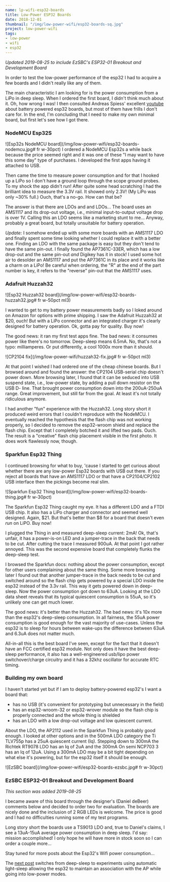 ```yaml
---
name: lp-wifi-esp32-boards
title: Low-Power ESP32 Boards
date: 2018-12-01
thumbnail: "/img/low-power-wifi/esp32-boards-sq.jpg"
project: low-power-wifi
tags:
- low-power
- wifi
- esp32
---
```


_Updated 2019-08-25 to include EzSBC's ESP32-01 Breakout and Development Board_

In order to test the low-power performance of the esp32 I had to acquire a few boards and
I didn't really like any of them.
<!--more-->

The main characteristic I am looking for is the power consumption from a LiPo in deep sleep.
When I ordered the first board, I didn't think much about it. Oh, how wrong I was!
I then consulted Andreas Spiess' excellent [youtube](https://www.youtube.com/watch?v=-769_YIeGmI)
about battery powered esp32 boards, but most of them have frills I don't care for.
In the end, I'm concluding that I need to make my own minimal board, but first let's see how I got
there.

### NodeMCU Esp32S

![Esp32s NodeMCU board](/img/low-power-wifi/esp32-boards-nodemcu.jpg# fr w-30pct)
I ordered a NodeMCU Esp32s a while back because the price seemed right and it was one of these "I
may want to have this some day" type of purchases. I developed the first apps having it attached to
USB.

Then came the time to measure power consumption and for that I hooked up a LiPo so I don't have
a ground loop through the scope ground probes. To my shock the app didn't run! After quite some head
scratching I had the brilliant idea to measure the 3.3V rail. It showed only 2.3V!
(My LiPo was only ~30% full.) Ouch, that's a no-go. How can that be?

The answer is that there are LDOs and and LDOs...
The board uses an AMS1117 and its drop-out voltage, i.e., minimal input-to-output voltage drop is over
1V.
Calling this an LDO seems like a marketing stunt to me...
Anyway, probably a great board, but totally unsuitable for battery operation.

_Update:_ I somehow ended up with some more boards with an AMS1117 LDO and finally spent some time looking
whether I could replace it with a better one. Finding an LDO with the same package is easy but they
don't tend to have the same pin-out. I finally found the AP7361C-33ER, which has a low drop-out
and the same pin-out _and_ Digikey has it in stock! I used some hot air to desolder an AMS1117 and
put the AP7361C in its place and it works like a charm on a LiPo! Be careful when ordering, the "R"
at the end of the part number is key, it refers to the "reverse" pin-out that the AMS1117 uses.

### Adafruit Huzzah32

![Esp32 Huzzah32 board](/img/low-power-wifi/esp32-boards-huzzah32.jpg# fr w-50pct ml3)

I wanted to get to my battery power measurements badly so I loked around on Amazon for options with
prime shipping.
I saw the Adafruit Huzzah32 at $20, ouch! But with a LiPo connector and an integrated charger it's
clearly designed for battery operation. Ok, gotta pay for quality. Buy now!

The good news: it ran my first test apps fine. The bad news: it consumes power like there's no
tomorrow. Deep-sleep means 6.5mA. No, that's not a typo: milliamperes. Or put differently, a cool
1000x more than it should.

![CP2104 fix](/img/low-power-wifi/huzzah32-fix.jpg# fr w-50pct ml3)

At that point I wished I had ordered one of the cheap chinese boards. But I browsed around and found
the answer: the CP2104 USB-serial chip doesn't power down. More browsing later, I found that it can
be seduced into USB suspend state, i.e., low-power state, by adding a pull down resistor on the USB
D- line. That brought power consumption down into the 200uA-250uA range. Great improvement, but still far
from the goal. At least it's not totally ridiculous anymore.

I had another "fun" experience with the Huzzah32. Long story short it produced weird errors that I
couldn't reproduce with the NodeMCU. I eventually reached the hypothesis that the flash chip was not
working properly, so I decided to remove the esp32-wroom shield and replace the flash chip. Except
that I completely botched it and lifted two pads. Ouch. The result is a "creative" flash chip
placement visible in the first photo. It does work flawlessly now, though.

### Sparkfun Esp32 Thing

I continued browsing for what to buy, 'cause I started to get curious about whether there are any
low-power Esp32 boards with USB out there. If you reject all boards that have an AMS1117 LDO or that
have a CP2104/CP2102 USB interface then the pickings become real slim.

![Sparkfun Esp32 Thing board](/img/low-power-wifi/esp32-boards-thing.jpg# fr w-30pct)

The Sparkfun Esp32 Thing caught my eye. It has a different LDO and a FTDI USB chip. It also has a LiPo
charger and connector and seemed well designed. Again, $21. But that's better than $8 for a board
that doesn't even _run_ on LiPO. Buy now!

I plugged the Thing in and measured deep-sleep current: 2mA! Ok, that's unfair, it has a power-is-on
LED and a jumper-trace in the back that needs to be cut. After cutting the trace I measured 900uA.
At that point I got rather annoyed. This was the second expensive board that completely flunks the
deep-sleep test.

I browsed the Sparkfun docs: nothing about the power consumption, except for other users complaining
about the same thing. Some more browsing later I found out that another jumper-trace in the back
needs to be cut and switched around so the flash chip gets powered by a special LDO inside
the esp32 instead of the 3.3v rail.
This way it gets powered down in deep-sleep. Now the power consumption got down to 63uA. Looking at
the LDO data sheet reveals that its typical quiescent consumption is 55uA, so it's unlikely one can
get much lower.

The good news: it's better than the Huzzah32. The bad news: it's 10x more than the esp32's
deep-sleep consumption. In all fairness, the 55uA power consumption is good enough for the vast
majority of use-cases. Unless the esp32 is to sleep for hours between wake-ups the difference
between 63uA and 6.3uA does not matter much.

All-in-all this is the best board I've seen, except for the fact that it doesn't have an FCC certified
esp32 module. Not only does it have the best deep-sleep performance, it also has a well-engineered
usb/lipo power switchover/charge circuitry and it has a 32khz oscillator for accurate RTC timing.

### Building my own board

I haven't started yet but if I am to deploy battery-powered esp32's I want a board that:

- has no USB (it's convenient for prototyping but unnecessary in the field)
- has an esp32-wroom-32 or esp32-wrover module so the flash chip is properly connected and the whole
  thing is shielded
- has an LDO with a low drop-out voltage and low quiescent current.

About the LDO, the AP2112 used in the Sparkfun Thing is probably good enough. I looked at other
options and in the 500mA LDO category the Ti TLV755p has a 25uA quiescent current (Iq).
Stepping down to 300mA the Richtek RT9078 LDO has an Iq of 2uA and
the 300mA On semi NCP703 3 has an Iq of 12uA.
Using a 300mA LDO may be a bit tight depending on what else it's powering, but for the esp32 itself
it should be enough.

![EzSBC board](/img/low-power-wifi/esp32-boards-ezsbc.jpg# fr w-30pct)

### EzSBC ESP32-01 Breakout and Development Board

_This section was added 2019-08-25_ 

I became aware of this board through the designer's (Daniel deBeer) comments below and
decided to order two for evaluation. The boards are nicely done and the inclusion of 2 RGB LEDs is
welcome. The price is good and I had no difficulties running some of my test programs.

Long story short the boards use a TS9013 LDO and, true to Daniel's claims, I see a 13uA-15uA average
power consumption in deep sleep. I'd say: mission accomplished! I only hope he will have more in
stock soon so I can order a couple more...

Stay tuned for more posts about the Esp32's Wifi power consumption...

The [next post](/2018/lp-wifi-esp32-light) switches from deep-sleep to experiments using automatic
light-sleep allowing the esp32 to maintain an association with the AP while going into low-power
modes.
